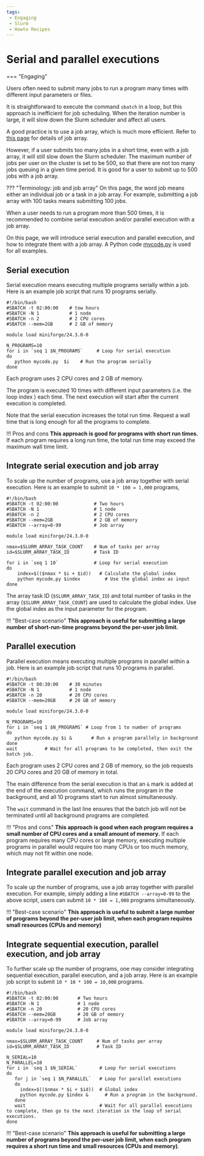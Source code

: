 ```yaml
---
tags:
 - Engaging
 - Slurm
 - Howto Recipes
---
```


# Serial and parallel executions

=== "Engaging"

Users often need to submit many jobs to run a program many times with different input parameters or files.  

It is straightforward to execute the command `sbatch` in a loop, but this approach is inefficient for job scheduling. When the iteration number is large, it will slow down the Slurm scheduler and affect all users. 

A good practice is to use a job array, which is much more efficient. Refer to [this page](https://github.mit.edu/MGHPCC/OpenMind/wiki/How-to-submit-a-job-array%3F) for details of job array. 

However, if a user submits too many jobs in a short time, even with a job array, it will still slow down the Slurm scheduler. The maximum number of jobs per user on the cluster is set to be 500, so that there are not too many jobs queuing in a given time period. It is good for a user to submit up to 500 jobs with a job array.

??? "Terminology: job and job array"
    On this page, the word job means either an individual job or a task in a job array. For example, submitting a job array with 100 tasks means submitting 100 jobs. 

When a user needs to run a program more than 500 times, it is recommended to combine serial execution and/or parallel execution with a job array.

On this page, we will introduce serial execution and parallel execution, and how to integrate them with a job array. A Python code [mycode.py](./scripts/many-jobs/mycode.py) is used for all examples. 

## Serial execution

Serial execution means executing multiple programs serially within a job. Here is an example job script that runs 10 programs serially. 

```
#!/bin/bash
#SBATCH -t 02:00:00    # tow hours
#SBATCH -N 1           # 1 node
#SBATCH -n 2           # 2 CPU cores
#SBATCH --mem=2GB      # 2 GB of memory

module load miniforge/24.3.0-0

N_PROGRAMS=10
for i in `seq 1 $N_PROGRAMS`     # Loop for serial execution
do
   python mycode.py  $i    # Run the program serially
done
```

Each program uses 2 CPU cores and 2 GB of memory.

The program is executed 10 times with different input parameters (i.e. the loop index ) each time. The next execution will start after the current execution is completed. 

Note that the serial execution increases the total run time. Request a wall time that is long enough for all the programs to complete. 


!!! Pros and cons
    **This approach is good for programs with short run times.** If each program requires a long run time, the total run time may exceed the maximum wall time limit.    


## Integrate serial execution and job array

To scale up the number of programs, use a job array together with serial execution. Here is an example to submit `10 * 100 = 1,000` programs,
 
```
#!/bin/bash
#SBATCH -t 02:00:00             # Two hours
#SBATCH -N 1                    # 1 node
#SBATCH -n 2                    # 2 CPU cores
#SBATCH --mem=2GB               # 2 GB of memory
#SBATCH --array=0-99            # Job array 

module load miniforge/24.3.0-0

nmax=$SLURM_ARRAY_TASK_COUNT    # Num of tasks per array
id=$SLURM_ARRAY_TASK_ID         # Task ID

for i in `seq 1 10`             # Loop for serial execution
do
    index=$(($nmax * $i + $id))   # Calculate the global index
    python mycode.py $index         # Use the global index as input
done
```

 The array task ID (`$SLURM_ARRAY_TASK_ID`) and total number of tasks in the array (`$SLURM_ARRAY_TASK_COUNT`) are used to calculate the global index. Use the global index as the input parameter for the program.

!!! "Best-case scenario"
   **This approach is useful for submitting a large number of short-run-time programs beyond the per-user job limit.**


## Parallel execution 

Parallel execution means executing multiple programs in parallel within a job. Here is an example job script that runs 10 programs in parallel. 
```
#!/bin/bash
#SBATCH -t 00:30:00    # 30 minutes
#SBATCH -N 1           # 1 node
#SBATCH -n 20          # 20 CPU cores
#SBATCH --mem=20GB     # 20 GB of memory

module load miniforge/24.3.0-0

N_PROGRAMS=10
for i in `seq 1 $N_PROGRAMS` # Loop from 1 to number of programs
do
   python mycode.py $i &       # Run a program parallely in background
done
wait          # Wait for all programs to be completed, then exit the batch job. 
```

Each program uses 2 CPU cores and 2 GB of memory, so the job requests 20 CPU cores and 20 GB of memory in total. 

The main difference from the serial execution is that an `&` mark is added at the end of the execution command, which runs the program in the background, and all 10 programs start to run almost simultaneously.

The `wait` command in the last line ensures that the batch job will not be terminated until all background programs are completed.  

!!! "Pros and cons"
   **This approach is good when each program requires a small number of CPU cores and a small amount of memory.** If each program requires many CPU cores or large memory, executing multiple programs in parallel would require too many CPUs or too much memory, which may not fit within one node. 


## Integrate parallel execution and job array

To scale up the number of programs, use a job array together with parallel execution. For example, simply adding a line `#SBATCH --array=0-99` to the above script, users can submit `10 * 100 = 1,000` programs simultaneously. 

!!! "Best-case scenario"
   **This approach is useful to submit a large number of programs beyond the per-user job limit, when each program requires small resources (CPUs and memory)**


## Integrate sequential execution, parallel execution, and job array

To further scale up the number of programs, one may consider integrating sequential execution, parallel execution, and a job array. Here is an example job script to submit `10 * 10 * 100 = 10,000` programs.

```
#!/bin/bash
#SBATCH -t 02:00:00       # Two hours
#SBATCH -N 1              # 1 node
#SBATCH -n 20             # 20 CPU cores
#SBATCH --mem=20GB        # 20 GB of memory
#SBATCH --array=0-99      # Job array 

module load miniforge/24.3.0-0

nmax=$SLURM_ARRAY_TASK_COUNT     # Num of tasks per array
id=$SLURM_ARRAY_TASK_ID          # Task ID

N_SERIAL=10
N_PARALLEL=10
for i in `seq 1 $N_SERIAL`        # Loop for serial executions
do
   for j in `seq 1 $N_PARALLEL`   # Loop for parallel executions
   do
     index=$(($nmax * $i + $id))  # Global index
     python mycode.py $index &      # Run a program in the background. 
   done 
   wait                           # Wait for all parallel executions to complete, then go to the next iteration in the loop of serial executions.
done 
``` 

!!! "Best-case scenario"
   **This approach is useful for submitting a large number of programs beyond the per-user job limit, when each program requires a short run time and small resources (CPUs and memory)**. 


